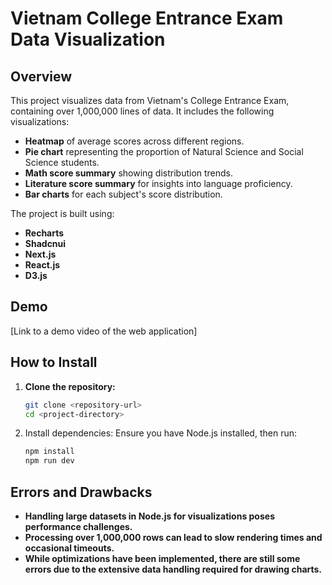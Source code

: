 # Vietnam College Entrance Exam Data Visualization

## Overview
This project visualizes data from Vietnam's College Entrance Exam, containing over 1,000,000 lines of data. It includes the following visualizations:
- **Heatmap** of average scores across different regions.
- **Pie chart** representing the proportion of Natural Science and Social Science students.
- **Math score summary** showing distribution trends.
- **Literature score summary** for insights into language proficiency.
- **Bar charts** for each subject's score distribution.

The project is built using:
- **Recharts**
- **Shadcnui**
- **Next.js**
- **React.js**
- **D3.js**

## Demo
[Link to a demo video of the web application]

## How to Install

1. **Clone the repository:**
   ```bash
   git clone <repository-url>
   cd <project-directory>
   ```
2. Install dependencies: Ensure you have Node.js installed, then run:
   ```bash
   npm install
   npm run dev
   ```

## Errors and Drawbacks
- **Handling large datasets in Node.js for visualizations poses performance challenges.**
- **Processing over 1,000,000 rows can lead to slow rendering times and occasional timeouts.**
- **While optimizations have been implemented, there are still some errors due to the extensive data handling required for drawing charts.**
